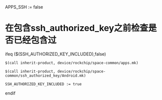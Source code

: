 APPS_SSH := false

# 在包含ssh_authorized_key之前检查是否已经包含过

ifeq ($(SSH_AUTHORIZED_KEY_INCLUDED),false)

    $(call inherit-product, device/rockchip/space-common/apps.mk)

    $(call inherit-product, device/rockchip/space-common/ssh_authorized_key/Android.mk)

    SSH_AUTHORIZED_KEY_INCLUDED := true

endif
